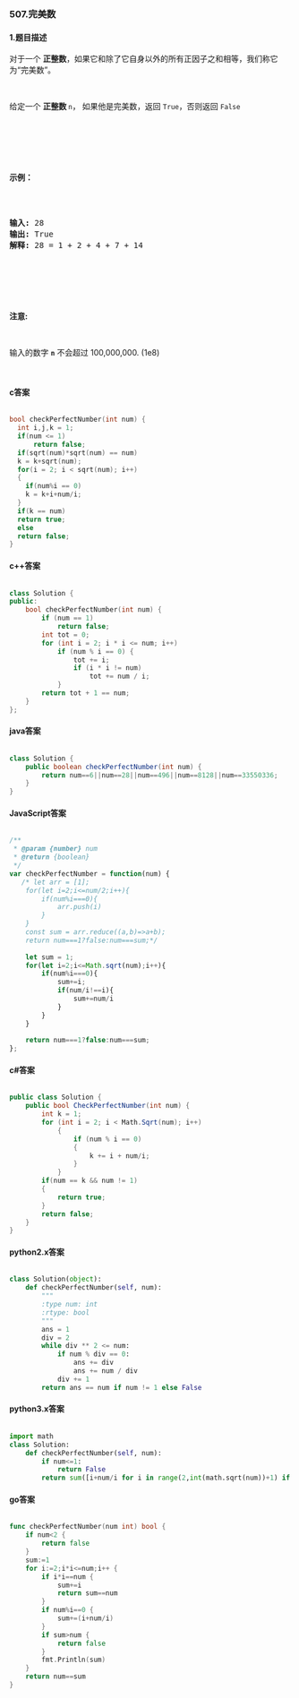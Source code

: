 ### 507.完美数

#### 1.题目描述

<p>对于一个&nbsp;<strong>正整数</strong>，如果它和除了它自身以外的所有正因子之和相等，我们称它为&ldquo;完美数&rdquo;。</p><br/><p>给定一个&nbsp;<strong>正整数&nbsp;</strong><code>n</code>，&nbsp;如果他是完美数，返回&nbsp;<code>True</code>，否则返回&nbsp;<code>False</code></p><br/><p>&nbsp;</p><br/><p><strong>示例：</strong></p><br/><pre><br/><strong>输入:</strong> 28<br/><strong>输出:</strong> True<br/><strong>解释:</strong> 28 = 1 + 2 + 4 + 7 + 14<br/></pre><br/><p>&nbsp;</p><br/><p><strong>注意:</strong></p><br/><p>输入的数字&nbsp;<strong><code>n</code></strong> 不会超过 100,000,000. (1e8)</p><br/>

#### c答案

```c

bool checkPerfectNumber(int num) {
  int i,j,k = 1;
  if(num <= 1)
      return false;
  if(sqrt(num)*sqrt(num) == num)
  k = k+sqrt(num);
  for(i = 2; i < sqrt(num); i++)
  {
  	if(num%i == 0)
  	k = k+i+num/i;
  }  
  if(k == num)
  return true;
  else
  return false;
}

```

#### c++答案

```c++

class Solution {
public:
    bool checkPerfectNumber(int num) {
        if (num == 1)
            return false;
        int tot = 0;
        for (int i = 2; i * i <= num; i++)
            if (num % i == 0) {
                tot += i;
                if (i * i != num)
                    tot += num / i;
            }
        return tot + 1 == num;
    }
};

```

#### java答案

```java

class Solution {
    public boolean checkPerfectNumber(int num) {
        return num==6||num==28||num==496||num==8128||num==33550336;
    }
}

```

#### JavaScript答案

```javascript

/**
 * @param {number} num
 * @return {boolean}
 */
var checkPerfectNumber = function(num) {
   /* let arr = [1];
    for(let i=2;i<=num/2;i++){
        if(num%i===0){
            arr.push(i)
        }
    }
    const sum = arr.reduce((a,b)=>a+b);
    return num===1?false:num===sum;*/
    
    let sum = 1;
    for(let i=2;i<=Math.sqrt(num);i++){
        if(num%i===0){
            sum+=i;
            if(num/i!==i){
                sum+=num/i
            }
        }
    }
    
    return num===1?false:num===sum;
};

```

#### c#答案

```c#

public class Solution {
    public bool CheckPerfectNumber(int num) {
        int k = 1;
        for (int i = 2; i < Math.Sqrt(num); i++)
            {
                if (num % i == 0)
                {
                    k += i + num/i;
                }
            }
        if(num == k && num != 1)
        {
            return true;
        }
        return false;
    }
}


```

#### python2.x答案

```python

class Solution(object):
    def checkPerfectNumber(self, num):
        """
        :type num: int
        :rtype: bool
        """
        ans = 1
        div = 2
        while div ** 2 <= num:
            if num % div == 0:
                ans += div
                ans += num / div
            div += 1
        return ans == num if num != 1 else False

```

#### python3.x答案

```python

import math
class Solution:
    def checkPerfectNumber(self, num):
        if num<=1:
            return False
        return sum([i+num/i for i in range(2,int(math.sqrt(num))+1) if num%i==0])==num-1

```

#### go答案

```go

func checkPerfectNumber(num int) bool {
    if num<2 {
        return false
    }
    sum:=1
    for i:=2;i*i<=num;i++ {
        if i*i==num {
            sum+=i
            return sum==num
        }
        if num%i==0 {
            sum+=(i+num/i)
        }
        if sum>num {
            return false
        }
        fmt.Println(sum)
    }
    return num==sum
}

```